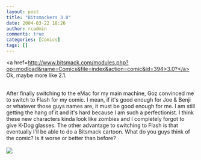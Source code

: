 ```yaml
---
layout: post
title: "Bitsmackers 3.0"
date: 2004-03-22 18:26
author: rcadmin
comments: true
categories: [Comics]
tags: []
---
```

<a href=http://www.bitsmack.com/modules.php?op=modload&name=Comics&file=index&action=comic&id=394>3.0?</a> Ok, maybe more like 2.1.
<br />

<br />
After finally switching to the eMac for my main machine, Goz convinced me to switch to Flash for my comic. I mean, if it's good enough for Joe & Benji or whatever those guys names are, it must be good enough for me. I am still getting the hang of it and it's hard because I am such a perfectionist. I think these new characters kinda look like zombies and I completely forgot to give K-Dog glasses. The other advantage to switching to Flash is that eventually I'll be able to do a Bitsmack cartoon. What do you guys think of the comic? Is it worse or better than before?<Br><br><!--more--><img src='http://dl.bitsmack.com/comics/20040322.gif' alt'' />
